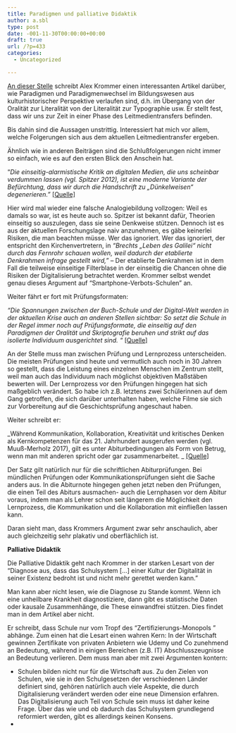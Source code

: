 ```yaml
---
title: Paradigmen und palliative Didaktik
author: a.sbl
type: post
date: -001-11-30T00:00:00+00:00
draft: true
url: /?p=433
categories:
  - Uncategorized

---
```

[An dieser Stelle][1] schreibt Alex Krommer einen interessanten Artikel darüber, wie Paradigmen und Paradigmenwechsel im Bildungswesen aus kulturhistorischer Perspektive verlaufen sind, d.h. im Übergang von der Oralität zur Literalität von der Literalität zur Typographie usw. Er stellt fest, dass wir uns zur Zeit in einer Phase des Leitmedientransfers befinden.

Bis dahin sind die Aussagen unstrittig. Interessiert hat mich vor allem, welche Folgerungen sich aus dem aktuellen Leitmedientransfer ergeben.

Ähnlich wie in anderen Beiträgen sind die Schlußfolgerungen nicht immer so einfach, wie es auf den ersten Blick den Anschein hat.

&#8220;_Die einseitig-alarmistische Kritik an digitalen Medien, die uns scheinbar verdummen lassen (vgl. Spitzer 2012), ist eine moderne Variante der Befürchtung, dass wir durch die Handschrift zu „Dünkelweisen“ degenerieren.&#8221;_ [[Quelle]][1]

Hier wird mal wieder eine falsche Analogiebildung vollzogen: Weil es damals so war, ist es heute auch so. Spitzer ist bekannt dafür, Theorien einseitig so auszulegen, dass sie seine Denkweise stützen. Dennoch ist es aus der aktuellen Forschungslage naiv anzunehmen, es gäbe keinerlei Risiken, die man beachten müsse. Wer das ignoriert. Wer das ignoriert, der entspricht den Kirchenvertretern, in _&#8220;Brechts „Leben des Galilei“ nicht durch das Fernrohr schauen wollen, weil dadurch der etablierte Denkrahmen infrage gestellt wird,&#8221;_ &#8211; Der etablierte Denkrahmen ist in dem Fall die teilweise einseitige Filterblase in der einseitig die Chancen ohne die Risiken der Digitalisierung betrachtet werden. Krommer selbst wendet genau dieses Argument auf &#8220;Smartphone-Verbots-Schulen&#8221; an. 

Weiter fährt er fort mit Prüfungsformaten:

_&#8220;Die Spannungen zwischen der Buch-Schule und der Digital-Welt werden in der aktuellen Krise auch an anderen Stellen sichtbar: So setzt die Schule in der Regel immer noch auf Prüfungsformate, die einseitig auf den Paradigmen der Oralität und Skriptografie beruhen und strikt auf das isolierte Individuum ausgerichtet sind. &#8220;_ [[Quelle]][1] 

An der Stelle muss man zwischen Prüfung und Lernprozess unterscheiden. Die meisten Prüfungen sind heute und vermutlich auch noch in 30 Jahren so gestellt, dass die Leistung eines einzelnen Menschen im Zentrum stellt, weil man auch das Individuum nach möglichst objektiven Maßstäben bewerten will. Der Lernprozess vor den Prüfungen hingegen hat sich maßgeblich verändert. So habe ich z.B. letztens zwei Schülerinnen auf dem Gang getroffen, die sich darüber unterhalten haben, welche Filme sie sich zur Vorbereitung auf die Geschichtsprüfung angeschaut haben.

Weiter schreibt er:

_Während Kommunikation, Kollaboration, Kreativität und kritisches Denken als Kernkompetenzen für das 21. Jahrhundert ausgerufen werden (vgl. Muuß-Merholz 2017), gilt es unter Abiturbedingungen als Form von Betrug, wenn man mit anderen spricht oder gar zusammenarbeitet. _ [[Quelle]][1] 

Der Satz gilt natürlich nur für die schriftlichen Abiturprüfungen. Bei mündlichen Prüfungen oder Kommunikationsprüfungen sieht die Sache anders aus. In die Abiturnote hingegen gehen jetzt neben den Prüfungen, die einen Teil des Abiturs ausmachen- auch die Lernphasen vor dem Abitur voraus, indem man als Lehrer schon seit längerem die Möglichkeit den Lernprozess, die Kommunikation und die Kollaboration mit einfließen lassen kann. 

Daran sieht man, dass Krommers Argument zwar sehr anschaulich, aber auch gleichzeitig sehr plakativ und oberflächlich ist.

**Palliative Didaktik**

Die Palliative Didaktik geht nach Krommer in der starken Lesart von der &#8220;Diagnose aus, dass das Schulsystem [&#8230;] einer Kultur der Digitalität in seiner Existenz bedroht ist und nicht mehr gerettet werden kann.&#8221; 

Man kann aber nicht lesen, wie die Diagnose zu Stande kommt. Wenn ich eine unheilbare Krankheit diagnostiziere, dann gibt es statistische Daten oder kausale Zusammenhänge, die These einwandfrei stützen. Dies findet man in dem Artikel aber nicht.

Er schreibt, dass Schule nur vom Tropf des &#8220;Zertifizierungs-Monopols &#8221; abhänge. Zum einen hat die Lesart einen wahren Kern: In der Wirtschaft gewinnen Zertifikate von privaten Anbietern wie Udemy und Co zunehmend an Bedeutung, während in einigen Bereichen (z.B. IT) Abschlusszeugnisse an Bedeutung verlieren. Dem muss man aber mit zwei Argumenten kontern:

  * Schulen bilden nicht nur für die Wirtschaft aus. Zu den Zielen von Schulen, wie sie in den Schulgesetzen der verschiedenen Länder definiert sind, gehören natürlich auch viele Aspekte, die durch Digitalisierung verändert werden oder eine neue Dimension erfahren. Das Digitalisierung auch Teil von Schule sein muss ist daher keine Frage. Über das wie und ob dadurch das Schulsystem grundlegend reformiert werden, gibt es allerdings keinen Konsens. 
  *

 [1]: https://axelkrommer.com/2019/04/12/paradigmen-und-palliative-didaktik-oder-wie-medien-wissen-und-lernen-praegen/
